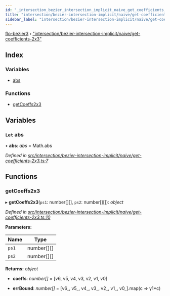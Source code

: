 ```yaml
---
id: "_intersection_bezier_intersection_implicit_naive_get_coefficients_2x3_"
title: "intersection/bezier-intersection-implicit/naive/get-coefficients-2x3"
sidebar_label: "intersection/bezier-intersection-implicit/naive/get-coefficients-2x3"
---
```


[flo-bezier3](../globals.md) › ["intersection/bezier-intersection-implicit/naive/get-coefficients-2x3"](_intersection_bezier_intersection_implicit_naive_get_coefficients_2x3_.md)

## Index

### Variables

* [abs](_intersection_bezier_intersection_implicit_naive_get_coefficients_2x3_.md#let-abs)

### Functions

* [getCoeffs2x3](_intersection_bezier_intersection_implicit_naive_get_coefficients_2x3_.md#getcoeffs2x3)

## Variables

### `Let` abs

• **abs**: *abs* = Math.abs

*Defined in [src/intersection/bezier-intersection-implicit/naive/get-coefficients-2x3.ts:7](https://github.com/FlorisSteenkamp/FloBezier/blob/6f79660/src/intersection/bezier-intersection-implicit/naive/get-coefficients-2x3.ts#L7)*

## Functions

###  getCoeffs2x3

▸ **getCoeffs2x3**(`ps1`: number[][], `ps2`: number[][]): *object*

*Defined in [src/intersection/bezier-intersection-implicit/naive/get-coefficients-2x3.ts:10](https://github.com/FlorisSteenkamp/FloBezier/blob/6f79660/src/intersection/bezier-intersection-implicit/naive/get-coefficients-2x3.ts#L10)*

**Parameters:**

Name | Type |
------ | ------ |
`ps1` | number[][] |
`ps2` | number[][] |

**Returns:** *object*

* **coeffs**: *number[]* = [v6, v5, v4, v3, v2, v1, v0]

* **errBound**: *number[]* = [v6_, v5_, v4_, v3_, v2_, v1_, v0_].map(c => γ1*c)
